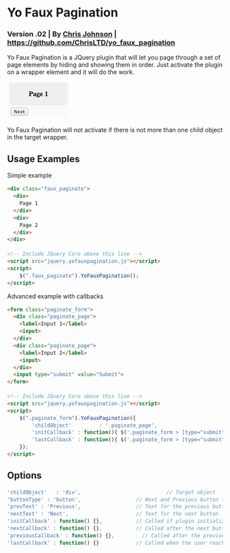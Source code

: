 # Yo Faux Pagination 
### Version .02 | By [Chris Johnson](http://chrisltd.com) | https://github.com/ChrisLTD/yo_faux_pagination
Yo Faux Pagination is a JQuery plugin that will let you page through a set of page elements by hiding and showing them in order. Just activate the plugin on a wrapper element and it will do the work.

![Animated Example](https://github.com/chrisltd/yo_faux_pagination/raw/master/example.gif)

Yo Faux Pagination will not activate if there is not more than one child object in the target wrapper.

## Usage Examples
Simple example
```html
<div class="faux_paginate">
  <div>
    Page 1
  </div>
  <div>
    Page 2
  </div>
</div>

<!-- Include JQuery Core above this line -->
<script src="jquery.yofauxpagination.js"></script>
<script>
	$(".faux_paginate").YoFauxPagination();
</script>
```

Advanced example with callbacks
```html
<form class="paginate_form">
  <div class="paginate_page">
    <label>Input 1</label>
    <input>
  </div>
  <div class="paginate_page">
    <label>Input 2</label>
    <input>
  </div>
  <input type="submit" value="Submit">
</form>

<!-- Include JQuery Core above this line -->
<script src="jquery.yofauxpagination.js"></script>
<script>
	$(".paginate_form").YoFauxPagination({
		'childObject'         : '.paginate_page',
		'initCallback' : function(){ $('.paginate_form > [type="submit"]').hide(); }, // Hide submit form
		'lastCallback' : function(){ $('.paginate_form > [type="submit"]').show(); } 
	});
</script>
```

## Options
```js
'childObject'	: 'div',            				// Target object
'buttonType' : 'button',                  // Next and Previous button tag
'prevText' : 'Previous',                  // Text for the previous button
'nextText' : 'Next',                      // Text for the next button
'initCallback' : function() {},           // Called if plugin initialized on an object
'nextCallback' : function() {},           // Called after the next button is pressed
'previousCallback' : function() {},     	// Called after the previous button is pressed
'lastCallback' : function() {}            // Called when the user reaches the last "page"
```